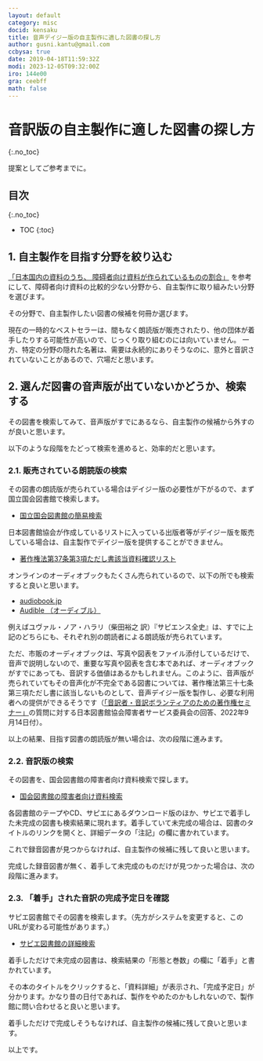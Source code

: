 ```yaml
---
layout: default
category: misc
docid: kensaku
title: 音声デイジー版の自主製作に適した図書の探し方
author: gusni.kantu@gmail.com
ccbysa: true
date: 2019-04-18T11:59:32Z
modi: 2023-12-05T09:32:00Z
iro: 144e00
gra: ceebff
math: false
---
```


# 音訳版の自主製作に適した図書の探し方
{:.no_toc}

提案としてご参考までに。

## 目次
{:.no_toc}

* TOC
{:toc}

## 1. 自主製作を目指す分野を絞り込む

[「日本国内の資料のうち、 障碍者向け資料が作られているものの割合」](./livres.html) を参考にして、障碍者向け資料の比較的少ない分野から、自主製作に取り組みたい分野を選びます。

その分野で、自主製作したい図書の候補を何冊か選びます。

現在の一時的なベストセラーは、間もなく朗読版が販売されたり、他の団体が着手したりする可能性が高いので、じっくり取り組むのには向いていません。 一方、特定の分野の隠れた名著は、需要は永続的にありそうなのに、意外と音訳されていないことがあるので、穴場だと思います。

## 2. 選んだ図書の音声版が出ていないかどうか、検索する

その図書を検索してみて、音声版がすでにあるなら、自主製作の候補から外すのが良いと思います。

以下のような段階をたどって検索を進めると、効率的だと思います。

### 2.1. 販売されている朗読版の検索

その図書の朗読版が売られている場合はデイジー版の必要性が下がるので、まず国立国会図書館で検索します。

- [国立国会図書館の簡易検索](https://iss.ndl.go.jp/#search-normal)

日本図書館協会が作成しているリストに入っている出版者等がデイジー版を販売している場合は、自主製作でデイジー版を提供することができません。

- [著作権法第37条第3項ただし書該当資料確認リスト](https://www.jla.or.jp/library/gudeline/tabid/859/Default.aspx)

オンラインのオーディオブックもたくさん売られているので、以下の所でも検索すると良いと思います。

- [audiobook.jp](https://audiobook.jp/)
- [Audible （オーディブル）](https://www.audible.co.jp/)

例えばユヴァル・ノア・ハラリ（柴田裕之 訳）『サピエンス全史』は、すでに上記のどちらにも、それぞれ別の朗読者による朗読版が売られています。

ただ、市販のオーディオブックは、写真や図表をファイル添付しているだけで、音声で説明しないので、重要な写真や図表を含む本であれば、オーディオブックがすでにあっても、音訳する価値はあるかもしれません。このように、音声版が売られていてもその音声化が不完全である図書については、著作権法第三十七条第三項ただし書に該当しないものとして、音声デイジー版を製作し、必要な利用者への提供ができるそうです（[「音訳者・音訳ボランティアのための著作権セミナー」](copyright20220806.html)の質問に対する日本図書館協会障害者サービス委員会の回答、2022年9月14日付）。

以上の結果、目指す図書の朗読版が無い場合は、次の段階に進みます。

### 2.2. 音訳版の検索

その図書を、国会図書館の障害者向け資料検索で探します。

- [国会図書館の障害者向け資料検索](http://iss.ndl.go.jp/#search-handicapped)

各図書館のテープやCD、サピエにあるダウンロード版のほか、サピエで着手した未完成の図書も検索結果に現れます。着手していて未完成の場合は、図書のタイトルのリンクを開くと、詳細データの「注記」の欄に書かれています。

これで録音図書が見つからなければ、自主製作の候補に残して良いと思います。

完成した録音図書が無く、着手して未完成のものだけが見つかった場合は、次の段階に進みます。

### 2.3. 「着手」された音訳の完成予定日を確認

サピエ図書館でその図書を検索します。（先方がシステムを変更すると、このURLが変わる可能性があります。）

- [サピエ図書館の詳細検索](https://library.sapie.or.jp/cgi-bin/CN1MN1?S00101=J01SCH04)

着手しただけで未完成の図書は、検索結果の「形態と巻数」の欄に「着手」と書かれています。

その本のタイトルをクリックすると、「資料詳細」が表示され、「完成予定日」が分かります。かなり昔の日付であれば、製作をやめたのかもしれないので、製作館に問い合わせると良いと思います。

着手しただけで完成しそうもなければ、自主製作の候補に残して良いと思います。

以上です。


